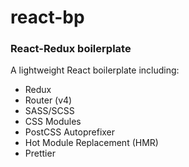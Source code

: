 # react-bp
### React-Redux boilerplate

A lightweight React boilerplate including:
- Redux
- Router (v4)
- SASS/SCSS
- CSS Modules
- PostCSS Autoprefixer
- Hot Module Replacement (HMR)
- Prettier
